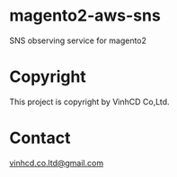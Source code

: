 # magento2-aws-sns
SNS observing service for magento2

# Copyright
This project is copyright by VinhCD Co,Ltd.

# Contact
vinhcd.co.ltd@gmail.com
